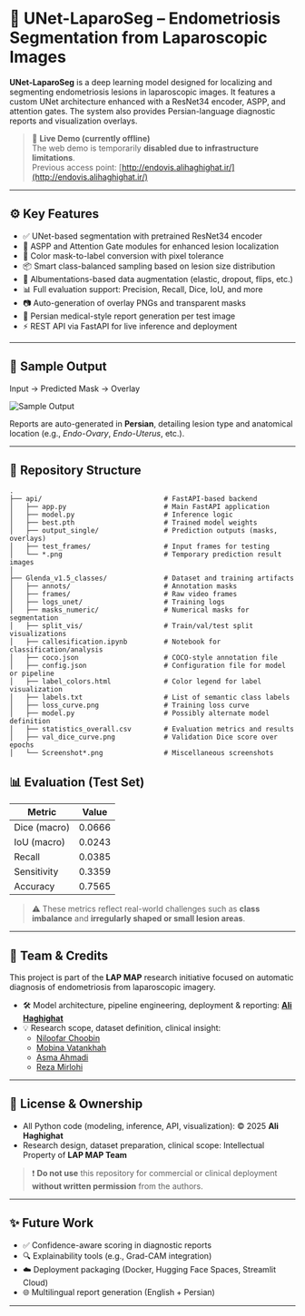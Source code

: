 # 🔬 UNet-LaparoSeg – Endometriosis Segmentation from Laparoscopic Images

**UNet-LaparoSeg** is a deep learning model designed for localizing and segmenting endometriosis lesions in laparoscopic images. It features a custom UNet architecture enhanced with a ResNet34 encoder, ASPP, and attention gates. The system also provides Persian-language diagnostic reports and visualization overlays.

> 📌 **Live Demo (currently offline)**  
> The web demo is temporarily **disabled due to infrastructure limitations**.  
> Previous access point: [http://endovis.alihaghighat.ir/](http://endovis.alihaghighat.ir/)

---

## ⚙️ Key Features

- ✅ UNet-based segmentation with pretrained ResNet34 encoder
- 🧠 ASPP and Attention Gate modules for enhanced lesion localization
- 🧪 Color mask-to-label conversion with pixel tolerance
- 📦 Smart class-balanced sampling based on lesion size distribution
- 🧰 Albumentations-based data augmentation (elastic, dropout, flips, etc.)
- 📊 Full evaluation support: Precision, Recall, Dice, IoU, and more
- 📷 Auto-generation of overlay PNGs and transparent masks
- 📄 Persian medical-style report generation per test image
- ⚡ REST API via FastAPI for live inference and deployment

---

## 🧪 Sample Output

Input → Predicted Mask → Overlay

![Sample Output](./api/output_single/Screenshot_2025-07-12-16.58.55.jpg)

Reports are auto-generated in **Persian**, detailing lesion type and anatomical location (e.g., *Endo-Ovary*, *Endo-Uterus*, etc.).

---

## 📂 Repository Structure

```
.
├── api/                              # FastAPI-based backend
│   ├── app.py                        # Main FastAPI application
│   ├── model.py                      # Inference logic
│   ├── best.pth                      # Trained model weights
│   ├── output_single/                # Prediction outputs (masks, overlays)
│   ├── test_frames/                  # Input frames for testing
│   └── *.png                         # Temporary prediction result images
│
├── Glenda_v1.5_classes/              # Dataset and training artifacts
│   ├── annots/                       # Annotation masks
│   ├── frames/                       # Raw video frames
│   ├── logs_unet/                    # Training logs
│   ├── masks_numeric/                # Numerical masks for segmentation
│   ├── split_vis/                    # Train/val/test split visualizations
│   ├── callesification.ipynb         # Notebook for classification/analysis
│   ├── coco.json                     # COCO-style annotation file
│   ├── config.json                   # Configuration file for model or pipeline
│   ├── label_colors.html             # Color legend for label visualization
│   ├── labels.txt                    # List of semantic class labels
│   ├── loss_curve.png                # Training loss curve
│   ├── model.py                      # Possibly alternate model definition
│   ├── statistics_overall.csv        # Evaluation metrics and results
│   ├── val_dice_curve.png            # Validation Dice score over epochs
│   └── Screenshot*.png               # Miscellaneous screenshots
```

## 📊 Evaluation (Test Set)

| Metric     | Value   |
|------------|---------|
| Dice (macro) | 0.0666  |
| IoU (macro)  | 0.0243  |
| Recall       | 0.0385  |
| Sensitivity  | 0.3359  |
| Accuracy     | 0.7565  |

> ⚠️ These metrics reflect real-world challenges such as **class imbalance** and **irregularly shaped or small lesion areas**.

---

## 👥 Team & Credits

This project is part of the **LAP MAP** research initiative focused on automatic diagnosis of endometriosis from laparoscopic imagery.

- 🛠 Model architecture, pipeline engineering, deployment & reporting: **[Ali Haghighat](https://www.linkedin.com/in/alii-haghighat/)**
- 💡 Research scope, dataset definition, clinical insight:
  - [Niloofar Choobin](https://www.linkedin.com/in/niloofar-choobin-6129b4291/)
  - [Mobina Vatankhah](https://www.linkedin.com/in/mobina-vatankhah-554534223/)
  - [Asma Ahmadi](https://www.linkedin.com/in/asma-ahmadi-/)
  - [Reza Mirlohi](https://www.linkedin.com/in/reza-mirlohi-aa53632a8/)
---

## 📜 License & Ownership

- All Python code (modeling, inference, API, visualization): © 2025 **Ali Haghighat**
- Research design, dataset preparation, clinical scope: Intellectual Property of **LAP MAP Team**

> ❗ **Do not use** this repository for commercial or clinical deployment **without written permission** from the authors.

---

## ✨ Future Work

- ✅ Confidence-aware scoring in diagnostic reports
- 🔍 Explainability tools (e.g., Grad-CAM integration)
- ☁️ Deployment packaging (Docker, Hugging Face Spaces, Streamlit Cloud)
- 🌐 Multilingual report generation (English + Persian)

---

